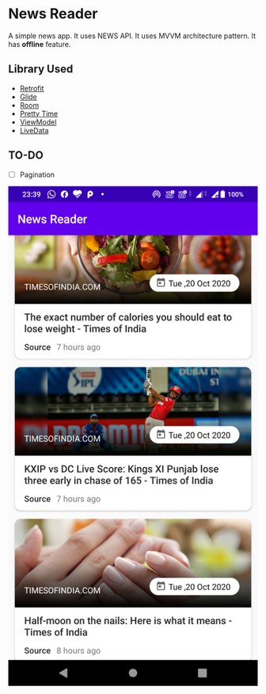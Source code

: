 # News Reader
A simple news app. It uses NEWS API. It uses MVVM architecture pattern. It has **offline** feature.

## Library Used
* [Retrofit](https://square.github.io/retrofit/ "Retrofit")
* [Glide](https://bumptech.github.io/glide/ "Glide")
* [Room](https://developer.android.com/topic/libraries/architecture/room "Room")
* [Pretty Time](https://www.ocpsoft.org/prettytime/ "PrettyTime")
* [ViewModel](https://developer.android.com/topic/libraries/architecture/viewmodel/ "ViewModel")
* [LiveData](https://developer.android.com/topic/libraries/architecture/livedata/ "LiveData")

## TO-DO
- [ ] Pagination

![picture alt](https://github.com/coderInPractice/NewsReader/blob/master/screenshots/online.png "Title is optional")
